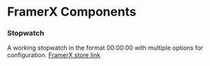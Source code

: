 # FramerX Components

### Stopwatch
A working stopwatch in the format 00:00:00 with multiple options for configuration.
[FramerX store link](https://store.framer.com/package/gdpr/stopwatch)
